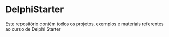# DelphiStarter
Este repositório contém todos os projetos, exemplos e materiais referentes ao curso de Delphi Starter

